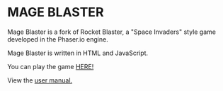 # MAGE BLASTER
Mage Blaster is a fork of Rocket Blaster, a "Space Invaders" style game developed in the Phaser.io engine.

Mage Blaster is written in HTML and JavaScript.

You can play the game [HERE!](https://wolflint.github.io/mageblaster/)

View the [user manual.](https://github.com/wolflint/mageblaster/blob/master/manual.pdf)
